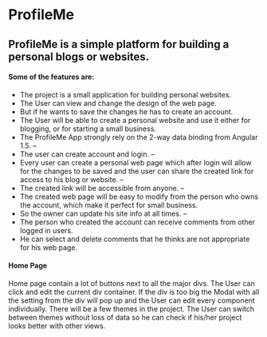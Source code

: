 # ProfileMe

## ProfileMe is a simple platform for building a personal blogs or websites. 
#### Some of the features are:  

 * The project is a small application for building personal websites.  
 * The User can view and change the design of the web page.  
 * But if he wants to save the changes he has to create an account.  
 * The User will be able to create a personal website and use it either for blogging, or for starting a small business.   
 * The ProfileMe App strongly rely on the 2-way data binding from Angular 1.5.   – 
 * The user can create account and login. – 
 *   Every user can create a personal web page which after login will allow for the changes to be saved and the user can share the created link for access to his blog or website.  – 
 * The created link will be accessible from anyone. – 
 * The created web page will be easy to modify from the person who owns the account, which make it perfect for small business.  
 * So the owner can update his site info at all times.  – 
 * The person who created the account can receive comments from other logged in users.  
 * He can select and delete comments that he thinks are not appropriate for his web page.

#### Home Page
Home page contain a lot of buttons next to all the major divs. The User can click and edit the current div 
container. If the div is too big the Modal with all the setting from the div will pop up and the User can edit every 
component individually. There will be a few themes in the project. The User can switch between themes without loss of 
data so he can check if his/her project looks better with other views. 
